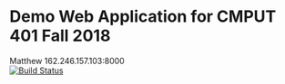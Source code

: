 # Demo Web Application for CMPUT 401 Fall 2018

Matthew 162.246.157.103:8000  
[![Build Status](https://travis-ci.com/cmput401-fall2018/web-app-ci-cd-with-travis-ci-machung21.svg?branch=master)](https://travis-ci.com/cmput401-fall2018/web-app-ci-cd-with-travis-ci-machung21)  


